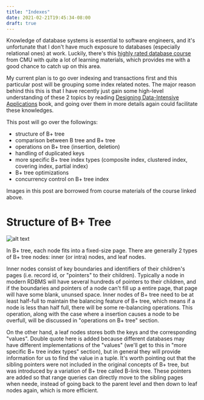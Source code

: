 ```yaml
---
title: "Indexes"
date: 2021-02-21T19:45:34-08:00
draft: true
---
```


Knowledge of database systems is essential to software engineers, and it's unfortunate that I don't have much exposure to databases (especially relational ones) at work. Luckily, there's this [highly rated database course](https://15445.courses.cs.cmu.edu/fall2020/) from CMU with quite a lot of learning materials, which provides me with a good chance to catch up on this area.

My current plan is to go over indexing and transactions first and this particular post will be grouping some index related notes. The major reason behind this this is that I have recently just gain some high-level understanding of these 2 topics by reading [Designing Data-Intensive Applications](https://www.amazon.com/Designing-Data-Intensive-Applications-Reliable-Maintainable/dp/1449373321) book, and going over them in more details again could facilitate these knowledges.

This post will go over the followings:

* structure of B+ tree
* comparison between B tree and B+ tree
* operations on B+ tree (insertion, deletion)
* handling of duplicated keys
* more specific B+ tree index types (composite index, clustered index, covering index, partial index)
* B+ tree optimizations
* concurrency control on B+ tree index

Images in this post are borrowed from course materials of the course linked above.

# Structure of B+ Tree

![alt text][structure]

[structure]: /images/indexes/b+_tree.jpg "B+ tree structure"

In B+ tree, each node fits into a fixed-size page. There are generally 2 types of B+ tree nodes: inner (or intra) nodes, and leaf nodes.

Inner nodes consist of key boundaries and identifiers of their children's pages (i.e. record id, or "pointers" to their children). Typically a node in modern RDBMS will have several hundreds of pointers to their children, and if the boundaries and pointers of a node can't fill up a entire page, that page will have some blank, ununsed space. Inner nodes of B+ tree need to be at least half-full to maintain the balancing feature of B+ tree, which means if a node is less than half full, there will be some re-balancing operations. This operation, along with the case where a insertion causes a node to be overfull, will be discussed in "operations on B+ tree" section.

On the other hand, a leaf nodes stores both the keys and the corresponding "values". Double quote here is added because different databases may have different implementations of the "values" (we'll get to this in "more specific B+ tree index types" section), but in general they will provide information for us to find the value in a tuple. It's worth pointing out that the sibling pointers were not included in the original concepts of B+ tree, but was introduced by a variation of B+ tree called B-link tree. These pointers are added so that range queries can directly move to the sibling pages when neede, instead of going back to the parent level and then down to leaf nodes again, which is more efficient.